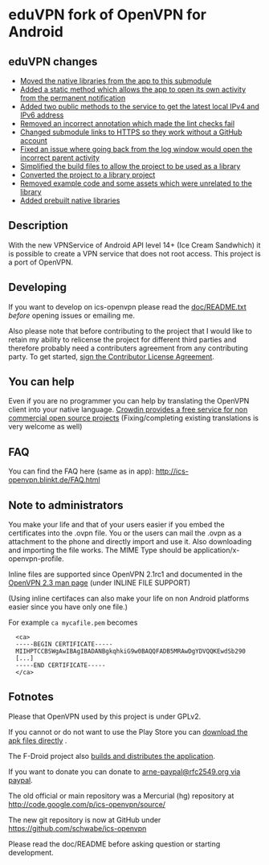 eduVPN fork of OpenVPN for Android
=============

eduVPN changes
--------------
* [Moved the native libraries from the app to this submodule](https://github.com/egeniq/ics-openvpn/commit/a095efa4361f2ac4f26581104b33ca8a21ce2de9)
* [Added a static method which allows the app to open its own activity from the permanent notification](https://github.com/egeniq/ics-openvpn/commit/d83f545f466ea3b198bd88cf55d411a5f31a5955)
* [Added two public methods to the service to get the latest local IPv4 and IPv6 address](https://github.com/egeniq/ics-openvpn/commit/88a6088d972acda9ade78563d12bca97f3820f28)
* [Removed an incorrect annotation which made the lint checks fail](https://github.com/egeniq/ics-openvpn/commit/6365053f3cf6a28978066d928c851dd0f7558d90)
* [Changed submodule links to HTTPS so they work without a GitHub account](https://github.com/egeniq/ics-openvpn/commit/5d816a1fcb3f3d050b98a467ca079a9a82050c40)
* [Fixed an issue where going back from the log window would open the incorrect parent activity](https://github.com/egeniq/ics-openvpn/commit/52696fdf1712003e837f497ee13e95aae5b35a16)
* [Simplified the build files to allow the project to be used as a library](https://github.com/egeniq/ics-openvpn/commit/71767b98930f226f85424bca5528dcd3e1830d4d)
* [Converted the project to a library project](https://github.com/egeniq/ics-openvpn/commit/2564f05e0469edf7e28a3a11fd0e83e0e9513b85)
* [Removed example code and some assets which were unrelated to the library](https://github.com/egeniq/ics-openvpn/commit/3e2cc1d94182651334c28ed54ac9673a5e5d2cc8)
* [Added prebuilt native libraries](https://github.com/egeniq/ics-openvpn/commit/adb872390b9d2240b6ac2b5ad31abc430a402dd0)

Description
------------
With the new VPNService of Android API level 14+ (Ice Cream Sandwhich) it is possible to create a VPN service that does not root access. This project is a port of OpenVPN.

Developing
---------------
If you want to develop on ics-openvpn please read the [doc/README.txt](https://github.com/schwabe/ics-openvpn/blob/master/doc/README.txt) *before* opening issues or emailing me. 

Also please note that before contributing to the project that I would like to retain my ability to relicense the project for different third parties and therefore probably need a contributers agreement from any contributing party. To get started, [sign the Contributor License Agreement](https://www.clahub.com/agreements/schwabe/ics-openvpn).

You can help
------------
Even if you are no programmer you can help by translating the OpenVPN client into your native language. [Crowdin provides a free service for non commercial open source projects](http://crowdin.net/project/ics-openvpn/invite) (Fixing/completing existing translations is very welcome as well)

FAQ
-----
You can find the FAQ here (same as in app): http://ics-openvpn.blinkt.de/FAQ.html

Note to administrators
------------------------

You make your life and that of your users easier if you embed the certificates into the .ovpn file. You or the users can mail the .ovpn as a attachment to the phone and directly import and use it. Also downloading and importing the file works. The MIME Type should be application/x-openvpn-profile. 

Inline files are supported since OpenVPN 2.1rc1 and documented in the  [OpenVPN 2.3 man page](https://community.openvpn.net/openvpn/wiki/Openvpn23ManPage) (under INLINE FILE SUPPORT) 

(Using inline certifaces can also make your life on non Android platforms easier since you have only one file.)

For example `ca mycafile.pem` becomes
```
  <ca>
  -----BEGIN CERTIFICATE-----
  MIIHPTCCBSWgAwIBAgIBADANBgkqhkiG9w0BAQQFADB5MRAwDgYDVQQKEwdSb290
  [...]
  -----END CERTIFICATE-----
  </ca>
```
Fotnotes
-----------
Please that OpenVPN used by this project is under GPLv2. 

If you cannot or do not want to use the Play Store you can [download the apk files directly](http://plai.de/android/) . 

The F-Droid project also [builds and distributes the application](https://f-droid.org/repository/browse/?fdid=de.blinkt.openvpn). 

If you want to donate you can donate to [arne-paypal@rfc2549.org via paypal](https://www.paypal.com/cgi-bin/webscr?hosted_button_id=R2M6ZP9AF25LS&cmd=_s-xclick).


The old official or main repository was a Mercurial (hg) repository at http://code.google.com/p/ics-openvpn/source/

The new git repository is now at GitHub under https://github.com/schwabe/ics-openvpn

Please read the doc/README before asking question or starting development.
